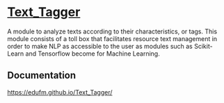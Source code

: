 # [Text_Tagger](https://edufm.github.io/Text_Tagger/)
A module to analyze texts according to their characteristics, or tags. This module consists of a toll box that facilitates resource text management in order to make NLP as accessible to the user as modules such as Scikit-Learn and Tensorflow become for Machine Learning.

## Documentation
https://edufm.github.io/Text_Tagger/
